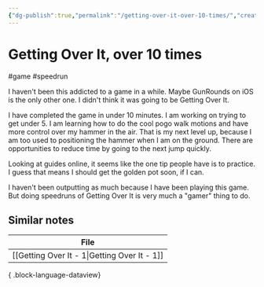 ```yaml
---
{"dg-publish":true,"permalink":"/getting-over-it-over-10-times/","created":"2024-01-16T21:56:41.000+09:00","updated":"2024-01-16T22:00:27.000+09:00"}
---
```


# Getting Over It, over 10 times

#game #speedrun

I haven't been this addicted to a game in a while. Maybe GunRounds on iOS is the only other one. I didn't think it was going to be Getting Over It.

I have completed the game in under 10 minutes. I am working on trying to get under 5. I am learning how to do the cool pogo walk motions and have more control over my hammer in the air. That is my next level up, because I am too used to positioning the hammer when I am on the ground. There are opportunities to reduce time by going to the next jump quickly.

Looking at guides online, it seems like the one tip people have is to practice. I guess that means I should get the golden pot soon, if I can.

I haven't been outputting as much because I have been playing this game. But doing speedruns of Getting Over It is very much a "gamer" thing to do.

## Similar notes

| File                                            |
| ----------------------------------------------- |
| [[Getting Over It - 1\|Getting Over It - 1]] |

{ .block-language-dataview}
